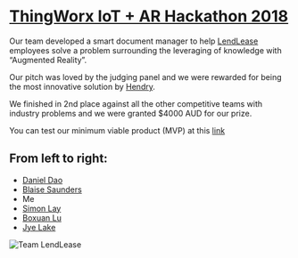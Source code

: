 # [ThingWorx IoT + AR Hackathon 2018](http://www.thingworxhacks.com/rmit/)

Our team developed a smart document manager to help [LendLease](https://www.lendlease.com/au/) employees solve a problem surrounding the leveraging of knowledge with “Augmented Reality”.

Our pitch was loved by the judging panel and we were rewarded for being the most innovative solution by [Hendry](https://www.hendry.com.au/).

We finished in 2nd place against all the other competitive teams with industry problems and we were granted $4000 AUD for our prize.

You can test our minimum viable product (MVP) at this [link](http://hack.mynemmajeff.club)
## From left to right:
- [Daniel Dao](https://github.com/DanDanDao)
- [Blaise Saunders](https://github.com/DavidoRotho)
- Me
- [Simon Lay](https://github.com/xiro24)
- [Boxuan Lu](https://github.com/BoxHezi)
- [Jye Lake](https://github.com/s3685254)

![Team LendLease](https://github.com/MichaelDao/Lend-Lease-AR-Smart-Documents/blob/master/2nd.jpg)
